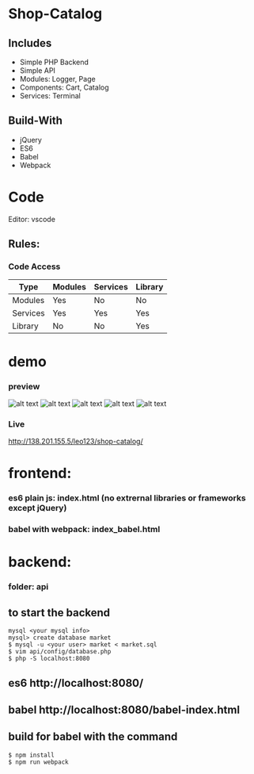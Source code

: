 # Shop-Catalog
## Includes
  - Simple PHP Backend
  - Simple API
  - Modules: Logger, Page
  - Components: Cart, Catalog
  - Services: Terminal


## Build-With
  - jQuery
  - ES6
  - Babel
  - Webpack

# Code
Editor: vscode
## Rules:
### Code Access
| Type | Modules | Services | Library
| ------ | ------ | ------ | ------ |
| Modules | Yes | No | No
| Services | Yes | Yes | Yes
| Library | No | No | Yes

# demo
### preview
![alt text](https://i.ibb.co/JFQ9Wm1/1.png)
![alt text](https://i.ibb.co/KGgyCx1/2.png)
![alt text](https://i.ibb.co/gygZSBb/3.png)
![alt text](https://i.ibb.co/cYV4d2G/image.png)
![alt text](https://i.ibb.co/kHsq0dq/image.png)

### Live
http://138.201.155.5/leo123/shop-catalog/

# frontend:
### es6 plain js: index.html (no extrernal libraries or frameworks except jQuery)
### babel with webpack: index_babel.html

# backend:
### folder: api

## to start the backend
```
mysql <your mysql info>
mysql> create database market
$ mysql -u <your user> market < market.sql
$ vim api/config/database.php
$ php -S localhost:8080
````
## es6 http://localhost:8080/
## babel http://localhost:8080/babel-index.html

## build for babel with the command 
````
$ npm install
$ npm run webpack
````
